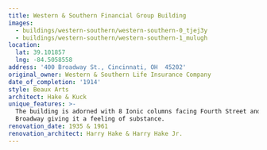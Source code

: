```yaml
---
title: Western & Southern Financial Group Building
images:
  - buildings/western-southern/western-southern-0_tjej3y
  - buildings/western-southern/western-southern-1_mulugh
location:
  lat: 39.101857
  lng: -84.5058558
address: '400 Broadway St., Cincinnati, OH  45202'
original_owner: Western & Southern Life Insurance Company
date_of_completion: '1914'
style: Beaux Arts
architect: Hake & Kuck
unique_features: >-
  The building is adorned with 8 Ionic columns facing Fourth Street and 4 facing
  Broadway giving it a feeling of substance.
renovation_date: 1935 & 1961
renovation_architect: Harry Hake & Harry Hake Jr.
---
```



